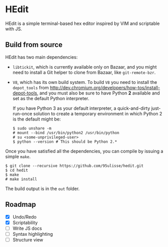 # HEdit

HEdit is a simple terminal-based hex editor inspired by VIM and scriptable with JS.

## Build from source

HEdit has two main dependencies:

-  `libtickit`, which is currently available only on Bazaar, and you might need to
   install a Git helper to clone from Bazaar, like `git-remote-bzr`.

- `V8`, which has its own build system. To build `V8` you need to install the `depot_tools`
  from http://dev.chromium.org/developers/how-tos/install-depot-tools, and you must also be sure
  to have Python **2** available and set as the default Python interpreter.

  If you have Python 3 as your default interpreter, a quick-and-dirty just-run-once solution
  to create a temporary environment in which Python 2 is the default might be:
  ```
  $ sudo unshare -m
  # mount --bind /usr/bin/python2 /usr/bin/python
  # su <some-unprivileged-user>
  $ python --version # This should be Python 2.*
  ```

Once you have satisfied all the dependencies, you can compile by issuing a simple `make`.

```
$ git clone --recursive https://github.com/95ulisse/hedit.git
$ cd hedit
$ make
# make install
```

The build output is in the `out` folder.

## Roadmap

- [x] Undo/Redo
- [x] Scriptability
- [ ] Write JS docs
- [ ] Syntax highlighting
- [ ] Structure view